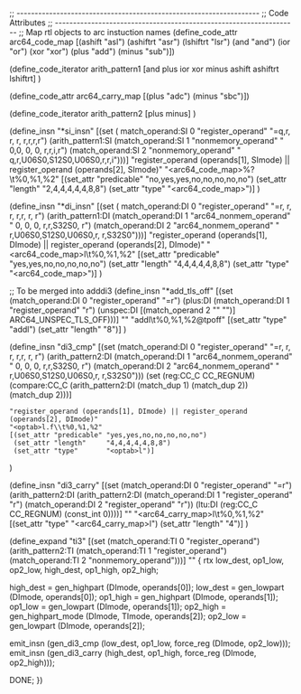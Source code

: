 ;; -------------------------------------------------------------------
;; Code Attributes
;; -------------------------------------------------------------------
;; Map rtl objects to arc instuction names
(define_code_attr arc64_code_map [(ashift   "asl")
                                  (ashiftrt "asr")
                                  (lshiftrt "lsr")
                                  (and      "and")
                                  (ior      "or")
                                  (xor      "xor")
                                  (plus     "add")
                                  (minus    "sub")])

(define_code_iterator arith_pattern1 [and plus ior xor minus ashift ashiftrt lshiftrt] )

(define_code_attr arc64_carry_map [(plus   "adc")
                                   (minus  "sbc")])

(define_code_iterator arith_pattern2 [plus minus] )

(define_insn "*<optab>si_insn"
    [(set (                   match_operand:SI 0 "register_operand"  "=q,r,    r,    r,    r,r,r,r")
          (arith_pattern1:SI (match_operand:SI 1 "nonmemory_operand" " 0,0,    0,    0,    r,r,i,r")
                             (match_operand:SI 2 "nonmemory_operand" " q,r,U06S0,S12S0,U06S0,r,r,i")))]
    "register_operand (operands[1], SImode) || register_operand (operands[2], SImode)"
    "<arc64_code_map>%?\\t%0,%1,%2"
    [(set_attr "predicable" "no,yes,yes,no,no,no,no,no")
     (set_attr "length"     "2,4,4,4,4,4,8,8")
     (set_attr "type"       "<arc64_code_map>")]
)

(define_insn "*<optab>di_insn"
    [(set (                   match_operand:DI 0 "register_operand"     "=r,    r,    r,    r,r,    r,    r")
          (arith_pattern1:DI (match_operand:DI 1 "arc64_nonmem_operand" " 0,    0,    0,    r,r,S32S0,    r")
                             (match_operand:DI 2 "arc64_nonmem_operand" " r,U06S0,S12S0,U06S0,r,    r,S32S0")))]
    "register_operand (operands[1], DImode) || register_operand (operands[2], DImode)"
    "<arc64_code_map>l\\t%0,%1,%2"
    [(set_attr "predicable" "yes,yes,no,no,no,no,no")
     (set_attr "length"     "4,4,4,4,4,8,8")
     (set_attr "type"       "<arc64_code_map>")]
)

;; To be merged into adddi3
(define_insn "*add_tls_off"
  [(set (match_operand:DI 0 "register_operand" "=r")
	(plus:DI (match_operand:DI 1 "register_operand" "r")
		 (unspec:DI [(match_operand 2 "" "")]
			    ARC64_UNSPEC_TLS_OFF)))]
  ""
  "addl\\t%0,%1,%2@tpoff"
  [(set_attr "type" "addl")
   (set_attr "length" "8")]
  )



(define_insn "<optab>di3_cmp"
    [(set (match_operand:DI 0 "register_operand"     "=r,    r,    r,    r,r,    r,    r")
          (arith_pattern2:DI (match_operand:DI 1 "arc64_nonmem_operand" " 0,    0,    0,    r,r,S32S0,    r")
                   (match_operand:DI 2 "arc64_nonmem_operand" " r,U06S0,S12S0,U06S0,r,    r,S32S0")))
     (set (reg:CC_C CC_REGNUM)
	(compare:CC_C (arith_pattern2:DI (match_dup 1)
		       (match_dup 2))
		      (match_dup 2)))]

    "register_operand (operands[1], DImode) || register_operand (operands[2], DImode)"
    "<optab>l.f\\t%0,%1,%2"
    [(set_attr "predicable" "yes,yes,no,no,no,no,no")
     (set_attr "length"     "4,4,4,4,4,8,8")
     (set_attr "type"       "<optab>l")]
)



(define_insn "<optab>di3_carry"
  [(set (match_operand:DI 0 "register_operand" "=r")
	(arith_pattern2:DI
	 (arith_pattern2:DI (match_operand:DI 1 "register_operand" "r")
		  (match_operand:DI 2 "register_operand" "r"))
	 (ltu:DI (reg:CC_C CC_REGNUM) (const_int 0))))]
  ""
  "<arc64_carry_map>l\\t%0,%1,%2"
  [(set_attr "type" "<arc64_carry_map>l")
   (set_attr "length" "4")]
)

(define_expand "<optab>ti3"
  [(set (match_operand:TI 0 "register_operand")
        (arith_pattern2:TI (match_operand:TI 1 "register_operand")
                 (match_operand:TI 2 "nonmemory_operand")))]
  ""
{
  rtx low_dest, op1_low, op2_low, high_dest, op1_high, op2_high;

  high_dest = gen_highpart (DImode, operands[0]);
  low_dest = gen_lowpart (DImode, operands[0]);
  op1_high = gen_highpart (DImode, operands[1]);
  op1_low = gen_lowpart (DImode, operands[1]);
  op2_high = gen_highpart_mode (DImode, TImode, operands[2]);
  op2_low = gen_lowpart (DImode, operands[2]);

  emit_insn (gen_<optab>di3_cmp (low_dest, op1_low,
                                 force_reg (DImode, op2_low)));
  emit_insn (gen_<optab>di3_carry (high_dest, op1_high,
                                   force_reg (DImode, op2_high)));

  DONE;
})

